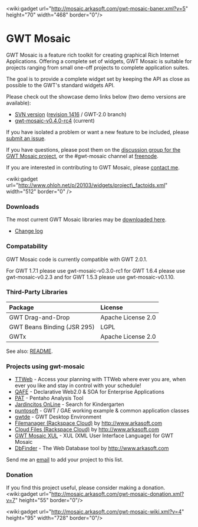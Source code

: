 &lt;wiki:gadget url="http://mosaic.arkasoft.com/gwt-mosaic-baner.xml?v=5" height="70" width="468" border="0"/&gt;

# GWT Mosaic #
GWT Mosaic is a feature rich toolkit for creating graphical Rich Internet Applications. Offering a complete set of widgets, GWT Mosaic is suitable for projects ranging from small one-off projects to complete application suites.

The goal is to provide a complete widget set by keeping the API as close as possible to the GWT's standard widgets API.

Please check out the showcase demo links below (two demo versions are available):
  * [SVN version](http://mosaic.arkasoft.com/gwt-mosaic/Showcase.html) ([revision 1416](https://code.google.com/p/gwt-mosaic/source/detail?r=1416) / GWT-2.0 branch)
  * [gwt-mosaic-v0.4.0-rc4](http://mosaic.arkasoft.com/gwt-mosaic-current/Showcase.html) (current)

If you have isolated a problem or want a new feature to be included, please [submit an issue](http://code.google.com/p/gwt-mosaic/issues/list).

If you have questions, please post them on the [discussion group for the GWT Mosaic project](http://groups.google.com/group/gwt-mosaic), or the #gwt-mosaic channel at [freenode](http://webchat.freenode.net/?channels=gwt-mosaic).

If you are interested in contributing to GWT Mosaic, please [contact me](http://code.google.com/u/georgopoulos.georgios/).

&lt;wiki:gadget url="http://www.ohloh.net/p/20103/widgets/project\_factoids.xml" width="512" border="0" /&gt;

### Downloads ###
The most current GWT Mosaic libraries may be [downloaded here](http://code.google.com/p/gwt-mosaic/downloads/list).

  * [Change log](http://code.google.com/p/gwt-mosaic/source/browse/tags/0.4.0-rc4/CHANGELOG)

### Compatability ###

GWT Mosaic code is currently compatible with GWT 2.0.1.

For GWT 1.7.1 please use gwt-mosaic-v0.3.0-rc1 for GWT 1.6.4 please use gwt-mosaic-v0.2.3 and for GWT 1.5.3 please use gwt-mosaic-v0.1.10.

### Third-Party Libraries ###

| **Package**                   | **License**             |
|:------------------------------|:------------------------|
| GWT Drag-and-Drop             | Apache License 2.0      |
| GWT Beans Binding (JSR 295)   | LGPL                    |
| GWTx                          | Apache License 2.0      |

See also: [README](http://code.google.com/p/gwt-mosaic/source/browse/tags/0.4.0-rc4/lib/README).

### Projects using gwt-mosaic ###

  * [TTWeb](http://www.mobipro.com/project_time_management_products.asp?pID=50) - Access your planning with TTWeb where ever you are, when ever you like and stay in control with your schedule!
  * [QAFE](http://www.qafe.com) - Declarative Web2.0 & SOA for Enterprise Applications
  * [PAT](http://code.google.com/p/pentahoanalysistool/) - Pentaho Analysis Tool
  * [Jardincitos OnLine](http://www.jardincitosonline.com.ar/) - Search for Kindergarten
  * [puntosoft](http://code.google.com/p/puntosoft/) - GWT / GAE working example  & common application classes
  * [gwtde](http://code.google.com/p/gwtde/) - GWT Desktop Environment
  * [Filemanager (Rackspace Cloud)](http://www.rackspace.com/) by http://www.arkasoft.com
  * [Cloud Files (Rackspace Cloud)](http://www.rackspace.com/cloud) by http://www.arkasoft.com
  * [GWT Mosaic XUL](http://code.google.com/p/gwt-mosaic-xul/) - XUL (XML User Interface Language) for GWT Mosaic
  * [DbFinder](http://69.20.122.77:8880/DbFinder/DbFinder.html) - The Web Database tool by http://www.arkasoft.com

Send me an [email](http://code.google.com/u/georgopoulos.georgios/) to add your project to this list.

### Donation ###

If you find this project useful, please consider making a donation.
&lt;wiki:gadget url="http://mosaic.arkasoft.com/gwt-mosaic-donation.xml?v=7" height="55" border="0"/&gt;

&lt;wiki:gadget url="http://mosaic.arkasoft.com/gwt-mosaic-wiki.xml?v=4" height="95" width="728" border="0"/&gt;